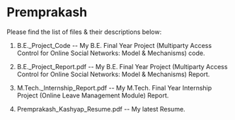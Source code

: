 # Premprakash
Please find the list of files & their descriptions below:

1. B.E._Project_Code  -- My B.E. Final Year Project (Multiparty Access Control for Online Social Networks: Model & Mechanisms) code.

2. B.E._Project_Report.pdf  -- My B.E. Final Year Project (Multiparty Access Control for Online Social Networks: Model & Mechanisms) Report.

3. M.Tech._Internship_Report.pdf  -- My M.Tech. Final Year Internship Project (Online Leave Management Module) Report.

4. Premprakash_Kashyap_Resume.pdf  -- My latest Resume.
